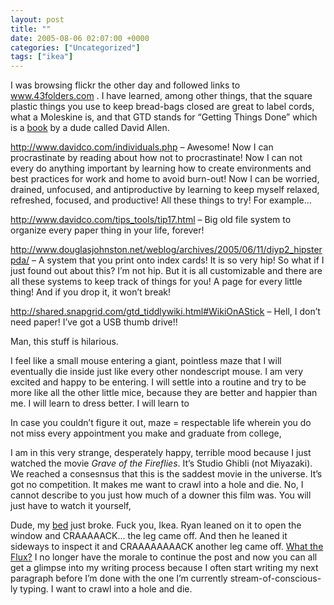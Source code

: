 ```yaml
---
layout: post
title: ""
date: 2005-08-06 02:07:00 +0000
categories: ["Uncategorized"]
tags: ["ikea"]
---
```


I was browsing flickr the other day and followed links to www.43folders.com . I have learned, among other things, that the square plastic things you use to keep bread-bags closed are great to label cords, what a Moleskine is, and that GTD stands for “Getting Things Done” which is a [book](http://www.amazon.com/exec/obidos/tg/detail/-/0142000280/qid=1123317177/sr=8-1/ref=pd_bbs_sbs_1/102-0543866-6760943?v=glance&s=books&n=507846) by a dude called David Allen.

http://www.davidco.com/individuals.php – Awesome! Now I can procrastinate by reading about how not to procrastinate! Now I can not every do anything important by learning how to create environments and best practices for work and home to avoid burn-out! Now I can be worried, drained, unfocused, and antiproductive by learning to keep myself relaxed, refreshed, focused, and productive! All these things to try! For example…

http://www.davidco.com/tips_tools/tip17.html – Big old file system to organize every paper thing in your life, forever!

http://www.douglasjohnston.net/weblog/archives/2005/06/11/diyp2_hipsterpda/ – A system that you print onto index cards! It is so very hip! So what if I just found out about this? I’m not hip. But it is all customizable and there are all these systems to keep track of things for you! A page for every little thing! And if you drop it, it won’t break!

http://shared.snapgrid.com/gtd_tiddlywiki.html#WikiOnAStick – Hell, I don’t need paper! I’ve got a USB thumb drive!!

Man, this stuff is hilarious. 

I feel like a small mouse entering a giant, pointless maze that I will eventually die inside just like every other nondescript mouse. I am very excited and happy to be entering. I will settle into a routine and try to be more like all the other little mice, because they are better and happier than me. I will learn to dress better. I will learn to 

In case you couldn’t figure it out, maze = respectable life wherein you do not miss every appointment you make and graduate from college, 

I am in this very strange, desperately happy, terrible mood because I just watched the movie *Grave of the Fireflies*. It’s Studio Ghibli (not Miyazaki). We reached a consesnsus that this is the saddest movie in the universe. It’s got no competition. It makes me want to crawl into a hole and die. No, I cannot describe to you just how much of a downer this film was. You will just have to watch it yourself,

Dude, my [bed](http://www.ikea.com/webapp/wcs/stores/servlet/ProductDisplay?catalogId=10101&storeId=12&productId=10918&langId=-1&parentCats=10103*10144) just broke. Fuck you, Ikea. Ryan leaned on it to open the window and CRAAAAACK… the leg came off. And then he leaned it sideways to inspect it and CRAAAAAAAACK another leg came off. [What the Flux?](http://wow.allakhazam.com/db/quest.html?wquest=7722) I no longer have the morale to continue the post and now you can all get a glimpse into my writing process because I often start writing my next paragraph before I’m done with the one I’m currently stream-of-conscious-ly typing. I want to crawl into a hole and die.
